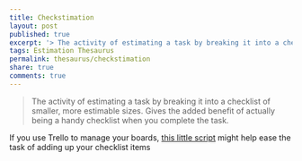 ```yaml
---
title: Checkstimation
layout: post
published: true
excerpt: '> The activity of estimating a task by breaking it into a checklist'
tags: Estimation Thesaurus
permalink: thesaurus/checkstimation
share: true
comments: true
---
```

> The activity of estimating a task by breaking it into a checklist of smaller, more estimable sizes. Gives the added benefit of actually being a handy checklist when you complete the task.

If you use Trello to manage your boards, [this little script](/article/trello-checklist-totals) might help ease the task of adding up your checklist items
